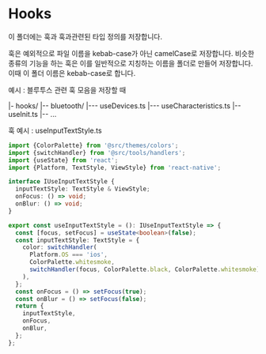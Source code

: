 # Hooks

이 폴더에는 훅과 훅과관련된 타입 정의를 저장합니다.

훅은 예외적으로 파일 이름을 kebab-case가 아닌 camelCase로 저장합니다.
비슷한 종류의 기능을 하는 훅은 이를 일반적으로 지칭하는 이름을 폴더로 만들어 저장합니다.
이때 이 폴더 이름은 kebab-case로 합니다.

예시 : 블루투스 관련 훅 모음을 저장할 때

|- hooks/
|-- bluetooth/
|--- useDevices.ts
|--- useCharacteristics.ts
|-- useInit.ts
|-- ...

훅 예시 : useInputTextStyle.ts

```typescript
import {ColorPalette} from '@src/themes/colors';
import {switchHandler} from '@src/tools/handlers';
import {useState} from 'react';
import {Platform, TextStyle, ViewStyle} from 'react-native';

interface IUseInputTextStyle {
  inputTextStyle: TextStyle & ViewStyle;
  onFocus: () => void;
  onBlur: () => void;
}

export const useInputTextStyle = (): IUseInputTextStyle => {
  const [focus, setFocus] = useState<boolean>(false);
  const inputTextStyle: TextStyle = {
    color: switchHandler(
      Platform.OS === 'ios',
      ColorPalette.whitesmoke,
      switchHandler(focus, ColorPalette.black, ColorPalette.whitesmoke),
    ),
  };
  const onFocus = () => setFocus(true);
  const onBlur = () => setFocus(false);
  return {
    inputTextStyle,
    onFocus,
    onBlur,
  };
};
```
